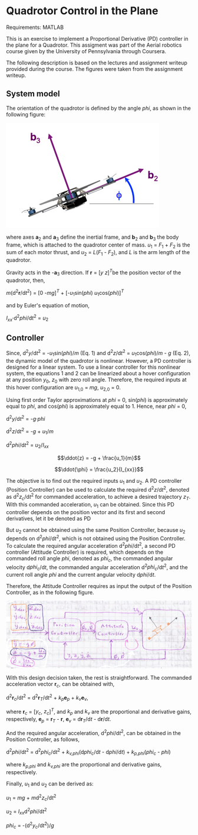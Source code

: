 # Quadrotor Control in the Plane

Requirements: MATLAB

This is an exercise to implement a Proportional Derivative (PD) controller in the plane for a Quadrotor. This assigment was part of the Aerial robotics course given by the University of Pennsylvania through Coursera.

The following description is based on the lectures and assignment writeup provided during the course. The figures were taken from the assignment writeup.

[//]: # (Image References)

[image1]: ./images/fig1.png
[image2]: ./images/fig2.png

## System model

The orientation of the quadrotor is defined by the angle *phi*, as shown in the following figure:

![alt text][image1]

where axes **a**<sub>2</sub> and **a**<sub>3</sub> define the inertial frame, and **b**<sub>2</sub> and **b**<sub>3</sub> the body frame, which is attached to the quadrotor center of mass.  *u*<sub>1</sub> = *F*<sub>1</sub> + *F*<sub>2</sub> is the sum of each motor thrust, and *u*<sub>2</sub> = *L*(*F*<sub>1</sub> - *F*<sub>2</sub>), and *L* is the arm length of the quadrotor.

Gravity acts in the -**a**<sub>3</sub> direction. If **r** = [*y*  *z*]<sup>*T*</sup>be the position vector of the quadrotor, then,

*m*(d<sup>2</sup>**r**/d*t*<sup>2</sup>) = [0  -*mg*]<sup>*T*</sup> + [-*u*<sub>1</sub>sin(*phi*)  *u*<sub>1</sub>cos(*phi*)]<sup>*T*</sup>

and by Euler's equation of motion,

*I<sub>xx</sub>*·d<sup>2</sup>*phi*/d*t*<sup>2</sup> = *u*<sub>2</sub>

## Controller

Since, d<sup>2</sup>*y*/d*t*<sup>2</sup> = -*u*<sub>1</sub>sin(*phi*)/*m* (Eq. 1) and d<sup>2</sup>*z*/d*t*<sup>2</sup> = *u*<sub>1</sub>cos(*phi*)/*m* - *g* (Eq. 2), the dynamic model of the quadrotor is nonlinear. However, a PD controller is designed for a linear system. To use a linear controller for this nonlinear system, the equations 1 and 2 can be linearized about a hover configuration at any position *y*<sub>0</sub>, *z*<sub>0</sub> with zero roll angle. Therefore, the required inputs at this hover configuration are *u*<sub>1,0</sub> = *mg*, *u*<sub>2,0</sub> = 0.

Using first order Taylor approximations at *phi* = 0, sin(*phi*) is approximately equal to *phi*, and cos(*phi*) is approximately equal to 1. Hence, near *phi* = 0,

d<sup>2</sup>*y*/d*t*<sup>2</sup> = -*g·phi*

d<sup>2</sup>*z*/d*t*<sup>2</sup> = -*g* + *u*<sub>1</sub>/*m*

d<sup>2</sup>*phi*/d*t*<sup>2</sup> = *u*<sub>2</sub>/*I*<sub>*xx*</sub>

```math
\ddot{z} = -g + \frac{u_1}{m}
```
```math
\ddot{\phi} = \frac{u_2}{I_{xx}}
```

The objective is to find out the required inputs *u*<sub>1</sub> and *u*<sub>2</sub>. A PD controller (Position Controller) can be used to calculate the required d<sup>2</sup>*z*/d*t*<sup>2</sup>, denoted as d<sup>2</sup>*z<sub>c</sub>*/d*t*<sup>2</sup> for commanded acceleration, to achieve a desired trajectory *z<sub>T</sub>*. With this commanded acceleration, *u*<sub>1</sub> can be obtained. Since this PD controller depends on the position vector and its first and second derivatives, let it be denoted as PD 

But *u*<sub>2</sub> cannot be obtained using the same Position Controller, because *u*<sub>2</sub> depends on d<sup>2</sup>*phi*/d*t*<sup>2</sup>, which is not obtained using the Position Controller. To calculate the required angular acceleration d<sup>2</sup>*phi*/d*t*<sup>2</sup>, a second PD controller (Attitude Controller) is required, which depends on the commanded roll angle *phi*, denoted as *phi<sub>c</sub>*, the commanded angular velocity d*phi<sub>c</sub>*/d*t*, the commanded angular acceleration d<sup>2</sup>*phi<sub>c</sub>*/d*t*<sup>2</sup>, and the current roll angle *phi* and the current angular velocity d*phi*/d*t*.

Therefore, the Attitude Controller requires as input the output of the Position Controller, as in the following figure.

![alt text][image2]

With this design decision taken, the rest is straightforward. The commanded acceleration vector **r**<sub>*c*</sub>, can be obtained with,

d<sup>2</sup>**r**<sub>*c*</sub>/d*t*<sup>2</sup> = d<sup>2</sup>**r**<sub>*T*</sub>/d*t*<sup>2</sup> + *k*<sub>*p*</sub>**e**<sub>*p*</sub> + *k*<sub>*v*</sub>**e**<sub>*v*</sub>,

where **r**<sub>*c*</sub> = [*y<sub>c</sub>*, *z<sub>c</sub>*]<sup>*T*</sup>, and *k<sub>p</sub>* and *k<sub>v</sub>* are the proportional and derivative gains, respectively, **e**<sub>*p*</sub> = **r**<sub>*T*</sub> - **r**, **e**<sub>*v*</sub> = d**r**<sub>*T*</sub>/d*t* - d**r**/d*t*.

And the required angular acceleration, d<sup>2</sup>*phi*/d*t*<sup>2</sup>, can be obtained in the Position Controller, as follows,

d<sup>2</sup>*phi*/d*t*<sup>2</sup> = d<sup>2</sup>*phi*<sub>*c*</sub>/d*t*<sup>2</sup> + *k*<sub>*v,phi*</sub>(d*phi*<sub>*c*</sub>/d*t* - d*phi*/d*t*) + *k*<sub>*p,phi*</sub>(*phi*<sub>*c*</sub> - *phi*)

where *k*<sub>*p,phi*</sub> and *k*<sub>*v,phi*</sub> are the proportional and derivative gains, respectively.

Finally, *u*<sub>1</sub> and *u*<sub>2</sub> can be derived as:

*u*<sub>1</sub> = *mg* + *m*d<sup>2</sup>*z*<sub>*c*</sub>/d*t*<sup>2</sup>

*u*<sub>2</sub> = *I*<sub>*xx*</sub>d<sup>2</sup>*phi*/d*t*<sup>2</sup>

*phi*<sub>*c*</sub> = -(d<sup>2</sup>*y*<sub>*c*</sub>/d*t*<sup>2</sup>)/*g*

